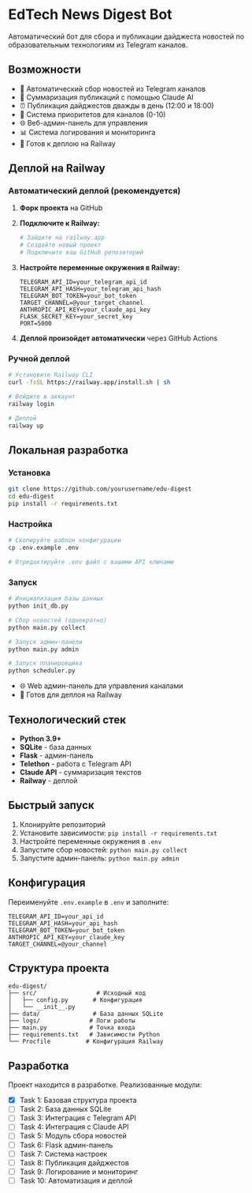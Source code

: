 # EdTech News Digest Bot

Автоматический бот для сбора и публикации дайджеста новостей по образовательным технологиям из Telegram каналов.

## Возможности

- 🤖 Автоматический сбор новостей из Telegram каналов
- 📝 Суммаризация публикаций с помощью Claude AI
- ⏰ Публикация дайджестов дважды в день (12:00 и 18:00) 
- 🎯 Система приоритетов для каналов (0-10)
- 🌐 Веб-админ-панель для управления
- 📊 Система логирования и мониторинга
- 🚀 Готов к деплою на Railway

## Деплой на Railway

### Автоматический деплой (рекомендуется)

1. **Форк проекта** на GitHub
2. **Подключите к Railway:**
   ```bash
   # Зайдите на railway.app
   # Создайте новый проект
   # Подключите ваш GitHub репозиторий
   ```

3. **Настройте переменные окружения в Railway:**
   ```
   TELEGRAM_API_ID=your_telegram_api_id
   TELEGRAM_API_HASH=your_telegram_api_hash  
   TELEGRAM_BOT_TOKEN=your_bot_token
   TARGET_CHANNEL=@your_target_channel
   ANTHROPIC_API_KEY=your_claude_api_key
   FLASK_SECRET_KEY=your_secret_key
   PORT=5000
   ```

4. **Деплой произойдет автоматически** через GitHub Actions

### Ручной деплой

```bash
# Установите Railway CLI
curl -fsSL https://railway.app/install.sh | sh

# Войдите в аккаунт
railway login

# Деплой
railway up
```

## Локальная разработка

### Установка

```bash
git clone https://github.com/yourusername/edu-digest
cd edu-digest
pip install -r requirements.txt
```

### Настройка

```bash
# Скопируйте шаблон конфигурации
cp .env.example .env

# Отредактируйте .env файл с вашими API ключами
```

### Запуск

```bash
# Инициализация базы данных
python init_db.py

# Сбор новостей (однократно)
python main.py collect

# Запуск админ-панели
python main.py admin

# Запуск планировщика
python scheduler.py
```
- 🌐 Web админ-панель для управления каналами
- 🚀 Готов для деплоя на Railway

## Технологический стек

- **Python 3.9+**
- **SQLite** - база данных
- **Flask** - админ-панель
- **Telethon** - работа с Telegram API
- **Claude API** - суммаризация текстов
- **Railway** - деплой

## Быстрый запуск

1. Клонируйте репозиторий
2. Установите зависимости: `pip install -r requirements.txt`
3. Настройте переменные окружения в `.env`
4. Запустите сбор новостей: `python main.py collect`
5. Запустите админ-панель: `python main.py admin`

## Конфигурация

Переименуйте `.env.example` в `.env` и заполните:

```
TELEGRAM_API_ID=your_api_id
TELEGRAM_API_HASH=your_api_hash
TELEGRAM_BOT_TOKEN=your_bot_token
ANTHROPIC_API_KEY=your_claude_key
TARGET_CHANNEL=@your_channel
```

## Структура проекта

```
edu-digest/
├── src/                 # Исходный код
│   ├── config.py       # Конфигурация
│   └── __init__.py
├── data/               # База данных SQLite
├── logs/              # Логи работы
├── main.py            # Точка входа
├── requirements.txt   # Зависимости Python
└── Procfile          # Конфигурация Railway
```

## Разработка

Проект находится в разработке. Реализованные модули:
- [x] Task 1: Базовая структура проекта
- [ ] Task 2: База данных SQLite
- [ ] Task 3: Интеграция с Telegram API
- [ ] Task 4: Интеграция с Claude API
- [ ] Task 5: Модуль сбора новостей
- [ ] Task 6: Flask админ-панель
- [ ] Task 7: Система настроек
- [ ] Task 8: Публикация дайджестов
- [ ] Task 9: Логирование и мониторинг
- [ ] Task 10: Автоматизация и деплой